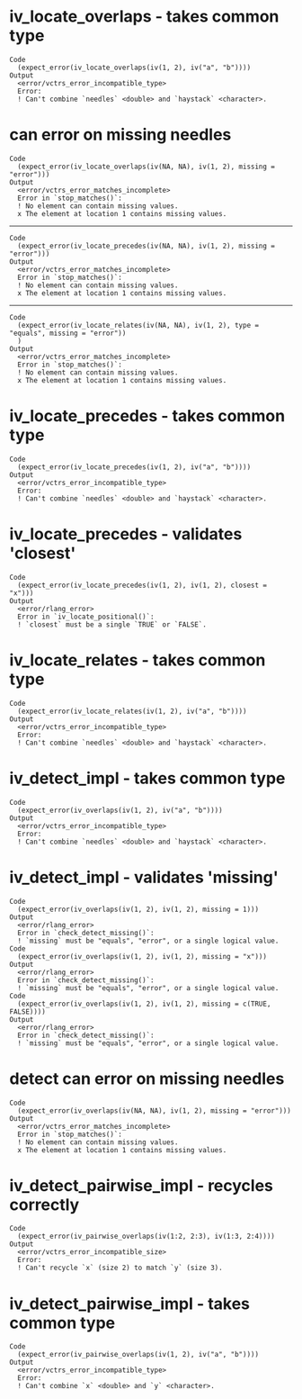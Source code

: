 # iv_locate_overlaps - takes common type

    Code
      (expect_error(iv_locate_overlaps(iv(1, 2), iv("a", "b"))))
    Output
      <error/vctrs_error_incompatible_type>
      Error:
      ! Can't combine `needles` <double> and `haystack` <character>.

# can error on missing needles

    Code
      (expect_error(iv_locate_overlaps(iv(NA, NA), iv(1, 2), missing = "error")))
    Output
      <error/vctrs_error_matches_incomplete>
      Error in `stop_matches()`:
      ! No element can contain missing values.
      x The element at location 1 contains missing values.

---

    Code
      (expect_error(iv_locate_precedes(iv(NA, NA), iv(1, 2), missing = "error")))
    Output
      <error/vctrs_error_matches_incomplete>
      Error in `stop_matches()`:
      ! No element can contain missing values.
      x The element at location 1 contains missing values.

---

    Code
      (expect_error(iv_locate_relates(iv(NA, NA), iv(1, 2), type = "equals", missing = "error"))
      )
    Output
      <error/vctrs_error_matches_incomplete>
      Error in `stop_matches()`:
      ! No element can contain missing values.
      x The element at location 1 contains missing values.

# iv_locate_precedes - takes common type

    Code
      (expect_error(iv_locate_precedes(iv(1, 2), iv("a", "b"))))
    Output
      <error/vctrs_error_incompatible_type>
      Error:
      ! Can't combine `needles` <double> and `haystack` <character>.

# iv_locate_precedes - validates 'closest'

    Code
      (expect_error(iv_locate_precedes(iv(1, 2), iv(1, 2), closest = "x")))
    Output
      <error/rlang_error>
      Error in `iv_locate_positional()`:
      ! `closest` must be a single `TRUE` or `FALSE`.

# iv_locate_relates - takes common type

    Code
      (expect_error(iv_locate_relates(iv(1, 2), iv("a", "b"))))
    Output
      <error/vctrs_error_incompatible_type>
      Error:
      ! Can't combine `needles` <double> and `haystack` <character>.

# iv_detect_impl - takes common type

    Code
      (expect_error(iv_overlaps(iv(1, 2), iv("a", "b"))))
    Output
      <error/vctrs_error_incompatible_type>
      Error:
      ! Can't combine `needles` <double> and `haystack` <character>.

# iv_detect_impl - validates 'missing'

    Code
      (expect_error(iv_overlaps(iv(1, 2), iv(1, 2), missing = 1)))
    Output
      <error/rlang_error>
      Error in `check_detect_missing()`:
      ! `missing` must be "equals", "error", or a single logical value.
    Code
      (expect_error(iv_overlaps(iv(1, 2), iv(1, 2), missing = "x")))
    Output
      <error/rlang_error>
      Error in `check_detect_missing()`:
      ! `missing` must be "equals", "error", or a single logical value.
    Code
      (expect_error(iv_overlaps(iv(1, 2), iv(1, 2), missing = c(TRUE, FALSE))))
    Output
      <error/rlang_error>
      Error in `check_detect_missing()`:
      ! `missing` must be "equals", "error", or a single logical value.

# detect can error on missing needles

    Code
      (expect_error(iv_overlaps(iv(NA, NA), iv(1, 2), missing = "error")))
    Output
      <error/vctrs_error_matches_incomplete>
      Error in `stop_matches()`:
      ! No element can contain missing values.
      x The element at location 1 contains missing values.

# iv_detect_pairwise_impl - recycles correctly

    Code
      (expect_error(iv_pairwise_overlaps(iv(1:2, 2:3), iv(1:3, 2:4))))
    Output
      <error/vctrs_error_incompatible_size>
      Error:
      ! Can't recycle `x` (size 2) to match `y` (size 3).

# iv_detect_pairwise_impl - takes common type

    Code
      (expect_error(iv_pairwise_overlaps(iv(1, 2), iv("a", "b"))))
    Output
      <error/vctrs_error_incompatible_type>
      Error:
      ! Can't combine `x` <double> and `y` <character>.

